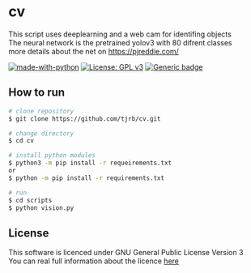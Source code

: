 # cv

This script uses deeplearning and a web cam for identifing objects  
The neural network is the pretrained yolov3 with 80 difrent classes  
more details about the net on https://pjreddie.com/  

[![made-with-python](https://img.shields.io/badge/Made%20with-Python-1f425f.svg)](https://www.python.org/)
[![License: GPL v3](https://img.shields.io/badge/License-GPLv3-blue.svg)](https://www.gnu.org/licenses/gpl-3.0)
[![Generic badge](https://img.shields.io/badge/Status-development-<COLOR>.svg)](https://shields.io/)

## How to run
```bash
# clone repository
$ git clone https://github.com/tjrb/cv.git

# change directory
$ cd cv

# install python modules
$ python3 -m pip install -r requeirements.txt
or
$ python -m pip install -r requirements.txt

# run
$ cd scripts
$ python vision.py
```
## License
  This software is licenced under GNU General Public License Version 3  
  You can real full information about the licence [here](LICENSE.md)  

